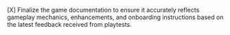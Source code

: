 [X] Finalize the game documentation to ensure it accurately reflects gameplay mechanics, enhancements, and onboarding instructions based on the latest feedback received from playtests.